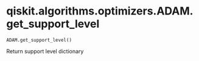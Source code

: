 # qiskit.algorithms.optimizers.ADAM.get\_support\_level

`ADAM.get_support_level()`

Return support level dictionary
